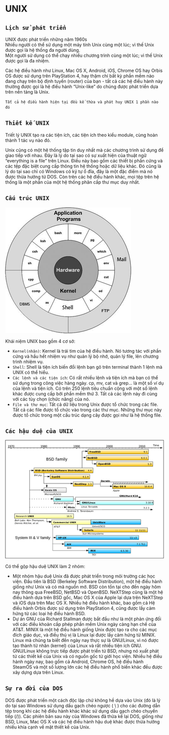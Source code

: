 # UNIX
## `Lịch sử phát triển`
UNIX được phát triển những năm 1960s<br>
Nhiều người có thể sử dụng một máy tính Unix cùng một lúc; vì thế Unix được gọi là hệ thống đa người dùng.<br>
Một người sử dụng có thể chạy nhiều chương trình cùng một lúc; vì thế Unix được gọi là đa nhiệm.

Các hệ điều hành như Linux, Mac OS X, Android, iOS, Chrome OS hay Orbis OS được sử dụng trên PlayStation 4, hay thậm chí bất kỳ phần mềm nào đang chạy trên bộ định tuyến (router) của bạn - tất cả các hệ điều hành này thường được gọi là hệ điều hành “Unix-like” do chúng được phát triển dựa trên nền tảng là Unix.

`Tất cả hệ điều hành hiện tại đều kế thừa và phát huy UNIX 1 phần nào đó`
## `Thiết kế UNIX`
Triết lý UNIX tạo ra các tiện ích, các tiện ích theo kiểu module, cùng hoàn thành 1 tác vụ nào đó.

Unix cũng có một hệ thống tập tin duy nhất mà các chương trình sử dụng để giao tiếp với nhau. Đây là lý do tại sao có sự xuất hiện của thuật ngữ “everything is a file” trên Linux. Điều này bao gồm các thiết bị phần cứng và các tệp đặc biệt cung cấp thông tin hệ thống hoặc dữ liệu khác. Đó cũng là lý do tại sao chỉ có Windows có ký tự ổ đĩa, đây là một đặc điểm mà nó được thừa hưởng từ DOS. Còn trên các hệ điều hành khác, mọi tệp trên hệ thống là một phần của một hệ thống phân cấp thư mục duy nhất.
## `Cấu trúc UNIX`
![unix1](../img/UNIX1.jpg)

Khái niệm UNIX bao gồm 4 cơ sở:
- `Kernel(nhân)`: Kernel là trái tim của hệ điều hành. Nó tương tác với phần cứng và hầu hết nhiệm vụ như quản lý bộ nhớ, quản lý file, lên chương trình nhiệm vụ.
- `Shell`: Shell là tiện ích biến đổi lệnh bạn gõ trên terminal thành 1 lệnh mà UNIX có thể hiểu.
- `Các lệnh và các tiện ích`: Có rất nhiều lệnh và tiện ích mà bạn có thể sử dụng trong công việc hàng ngày. cp, mv, cat và grep… là một số ví dụ của lệnh và tiện ích. Có trên 250 lệnh tiêu chuẩn cộng với một số lệnh khác được cung cấp bởi phần mềm thứ 3. Tất cả các lệnh này đi cùng với các tùy chọn (chức năng) của nó.
- `File và thư mục`: Tất cả dữ liệu trong Unix được tổ chức trong các file. Tất cả các file được tổ chức vào trong các thư mục. Những thư mục này được tổ chức trong một cấu trúc dạng cây được gọi như là hệ thống file.

## `Các hậu duệ của UNIX`
![UNIX](../img/UNIX.jpg)

Có thể gộp hậu duệ UNIX làm 2 nhóm:
- Một nhóm hậu duệ Unix đã được phát triển trong môi trường các học viện. Đầu tiên là BSD (Berkeley Software Distribution), một hệ điều hành giống như Unix và có mã nguồn mở. BSD còn tồn tại cho đến ngày hôm nay thông qua FreeBSD, NetBSD và OpenBSD. NeXTStep cũng là một hệ điều hành dựa trên BSD gốc, Mac OS X của Apple lại dựa trên NeXTStep và iOS dựa trên Mac OS X. Nhiều hệ điều hành khác, bao gồm cả Hệ điều hành Orbis được sử dụng trên PlayStation 4, cũng được lấy cảm hứng từ các loại hệ điều hành BSD.
- Dự án GNU của Richard Stallman được bắt đầu như là một phản ứng đối với các điều khoản cấp phép phần mềm Unix ngày càng hạn chế của AT&T. MINIX là một hệ điều hành giống Unix được tạo ra cho các mục đích giáo dục, và điều thú vị là Linux lại được lấy cảm hứng từ MINIX. Linux mà chúng ta biết đến ngày nay thực sự là GNU/Linux, vì nó được tạo thành từ nhân (kernel) của Linux và rất nhiều tiện ích GNU. GNU/Linux không trực tiếp được phát triển từ BSD, nhưng nó xuất phát từ các thiết kế của Unix và có nguồn gốc từ giới học viện. Nhiều hệ điều hành ngày nay, bao gồm cả Android, Chrome OS, hệ điều hành SteamOS và một số lượng lớn các hệ điều hành phổ biến khác đều được xây dựng dựa trên Linux.

## `Sự ra đời của DOS`
DOS được phát triển một cách độc lập chứ không hề dựa vào Unix (đó là lý do tại sao Windows sử dụng dấu gạch chéo ngược ( \ ) cho các đường dẫn tệp trong khi các hệ điều hành khác khác sử dụng dấu gạch chéo chuyển tiếp (/)). Các phiên bản sau này của Windows đã thừa kế lại DOS, giống như BSD, Linux, Mac OS X và các hệ điều hành hậu duệ khác được thừa hưởng nhiều khía cạnh về mặt thiết kế của Unix.